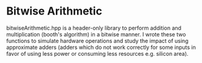 # Bitwise Arithmetic
bitwiseArithmetic.hpp is a header-only library to perform addition and multiplication (booth's algorithm) in a bitwise manner.
I wrote these two functions to simulate hardware operations and study the impact of using approximate adders (adders which do not work correctly for some inputs in favor of using less power or consuming less resources e.g. silicon area).
